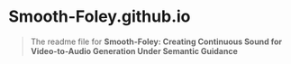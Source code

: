 # Smooth-Foley.github.io

> The readme file for **Smooth-Foley: Creating Continuous Sound for Video-to-Audio Generation Under Semantic Guidance**

